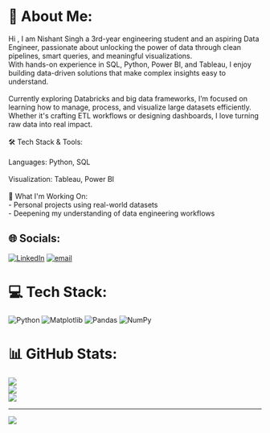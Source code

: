 # 💫 About Me:
Hi , I am Nishant Singh a 3rd-year engineering student and an aspiring Data Engineer, passionate about unlocking the power of data through clean pipelines, smart queries, and meaningful visualizations.<br>
With hands-on experience in SQL, Python, Power BI, and Tableau, I enjoy building data-driven solutions that make complex insights easy to understand.<br><br>Currently exploring Databricks and big data frameworks, I’m focused on learning how to manage, process, and visualize large datasets efficiently. Whether it's crafting ETL workflows or designing dashboards, I love turning raw data into real impact.<br><br>🛠 Tech Stack & Tools:<br><br>Languages: Python, SQL<br><br>Visualization: Tableau, Power BI<br><br>🎯 What I'm Working On:<br>- Personal projects using real-world datasets<br>- Deepening my understanding of data engineering workflows<br>


## 🌐 Socials:
[![LinkedIn](https://img.shields.io/badge/LinkedIn-%230077B5.svg?logo=linkedin&logoColor=white)](https://linkedin.com/in/https://www.linkedin.com/in/nishant-singh-da5063/) [![email](https://img.shields.io/badge/Email-D14836?logo=gmail&logoColor=white)](mailto:nishantsingh27022004@gmail.com) 

# 💻 Tech Stack:
![Python](https://img.shields.io/badge/python-3670A0?style=for-the-badge&logo=python&logoColor=ffdd54) ![Matplotlib](https://img.shields.io/badge/Matplotlib-%23ffffff.svg?style=for-the-badge&logo=Matplotlib&logoColor=black) ![Pandas](https://img.shields.io/badge/pandas-%23150458.svg?style=for-the-badge&logo=pandas&logoColor=white) ![NumPy](https://img.shields.io/badge/numpy-%23013243.svg?style=for-the-badge&logo=numpy&logoColor=white)
# 📊 GitHub Stats:
![](https://github-readme-stats.vercel.app/api?username=Freezyo7&theme=blue_navy&hide_border=false&include_all_commits=false&count_private=false)<br/>
![](https://nirzak-streak-stats.vercel.app/?user=Freezyo7&theme=blue_navy&hide_border=false)<br/>
![](https://github-readme-stats.vercel.app/api/top-langs/?username=Freezyo7&theme=blue_navy&hide_border=false&include_all_commits=false&count_private=false&layout=compact)

---
[![](https://visitcount.itsvg.in/api?id=Freezyo7&icon=0&color=1)](https://visitcount.itsvg.in)

<!-- Proudly created with GPRM ( https://gprm.itsvg.in ) -->
